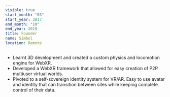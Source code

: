 ```yaml
---
visible: true
start_month: "03"
start_year: 2017
end_month: "10"
end_year: 2019
title: Founder
name: Simbol
location: Remote
---
```

- Learnt 3D development and created a custom physics and locomotion engine for WebXR.
- Developed a WebXR framework that allowed for easy creation of P2P multiuser virtual worlds.
- Pivoted to a self-sovereign identity system for VR/AR. Easy to use avatar and identity that can transition between sites while keeping complete control of their data.